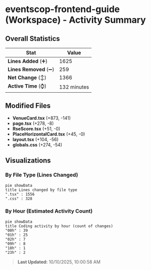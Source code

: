 # eventscop-frontend-guide (Workspace) - Activity Summary 

## Overall Statistics

| Stat                   | Value                                                             |
| ---------------------- | ----------------------------------------------------------------- |
| **Lines Added** (➕)   | 1625                                          |
| **Lines Removed** (➖) | 259                                        |
| **Net Change** (↕)    | 1366                |
| **Active Time** (⌚)   | 132 minutes |


## Modified Files
- **VenueCard.tsx** (+873, -141)
- **page.tsx** (+278, -8)
- **RseScore.tsx** (+51, -0)
- **PlaceHorizontalCard.tsx** (+45, -0)
- **layout.tsx** (+104, -56)
- **globals.css** (+274, -54)

## Visualizations

### By File Type (Lines Changed)

```mermaid
pie showData
title Lines changed by file type
".tsx" : 1556
".css" : 328
```

### By Hour (Estimated Activity Count)

```mermaid
pie showData
title Coding activity by hour (count of changes)
"00h" : 39
"01h" : 25
"02h" : 7
"09h" : 8
"10h" : 1
"23h" : 2
```


> **Last Updated:** 10/10/2025, 10:00:58 AM